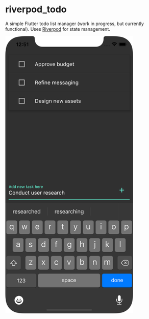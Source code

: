 # riverpod_todo

A simple Flutter todo list manager (work in progress, but currently functional).
Uses [Riverpod](https://riverpod.dev) for state management.

<img alt="screenshot of riverpod_todo on iOS" src="screenshot.png" width="400">
